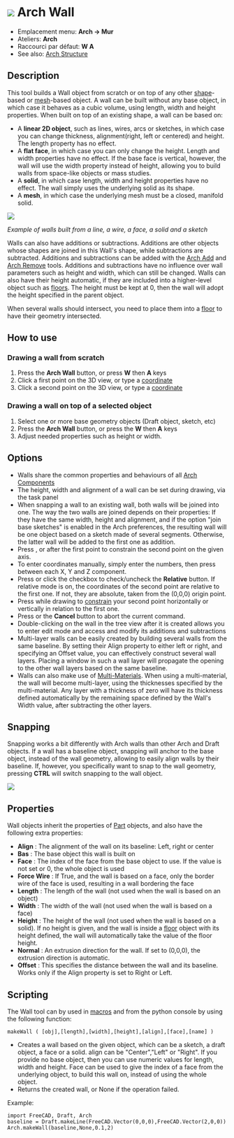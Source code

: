 # ![](images/Arch_Wall.svg) Arch Wall

* Emplacement menu: **Arch → Mur**
* Ateliers: **Arch**
* Raccourci par défaut: **W A**
* See also: [Arch Structure](Arch_Structure)

## Description

This tool builds a Wall object from scratch or on top of any other [shape](Part_Module)-based or [mesh](Mesh_Module)-based object. A wall can be built without any base object, in which case it behaves as a cubic volume, using length, width and height properties. When built on top of an existing shape, a wall can be based on:

-   A **linear 2D object**, such as lines, wires, arcs or sketches, in which case you can change thickness, alignment(right, left or centered) and height. The length property has no effect.
-   A **flat face**, in which case you can only change the height. Length and width properties have no effect. If the base face is vertical, however, the wall will use the width property instead of height, allowing you to build walls from space-like objects or mass studies.
-   A **solid**, in which case length, width and height properties have no effect. The wall simply uses the underlying solid as its shape.
-   A **mesh**, in which case the underlying mesh must be a closed, manifold solid.

![](images/Arch_Wall_example.jpg)

*Example of walls built from a line, a wire, a face, a solid and a sketch*

Walls can also have additions or subtractions. Additions are other objects whose shapes are joined in this Wall's shape, while subtractions are subtracted. Additions and subtractions can be added with the [Arch Add](Arch_Add) and [Arch Remove](Arch_Remove) tools. Additions and subtractions have no influence over wall parameters such as height and width, which can still be changed. Walls can also have their height automatic, if they are included into a higher-level object such as [floors](Arch_Floor "wikilink"). The height must be kept at 0, then the wall will adopt the height specified in the parent object.

When several walls should intersect, you need to place them into a [floor](Arch_Floor "wikilink") to have their geometry intersected.

How to use
----------

### Drawing a wall from scratch

1.  Press the **Arch Wall** button, or press **W** then **A** keys
2.  Click a first point on the 3D view, or type a [coordinate](Draft_Coordinates "wikilink")
3.  Click a second point on the 3D view, or type a [coordinate](Draft_Coordinates "wikilink")

### Drawing a wall on top of a selected object

1.  Select one or more base geometry objects (Draft object, sketch, etc)
2.  Press the **Arch Wall** button, or press the **W** then **A** keys
3.  Adjust needed properties such as height or width.

Options
-------

-   Walls share the common properties and behaviours of all [Arch Components](Arch_Component "wikilink")
-   The height, width and alignment of a wall can be set during drawing, via the task panel
-   When snapping a wall to an existing wall, both walls will be joined into one. The way the two walls are joined depends on their properties: If they have the same width, height and alignment, and if the option "join base sketches" is enabled in the Arch preferences, the resulting wall will be one object based on a sketch made of several segments. Otherwise, the latter wall will be added to the first one as addition.
-   Press , or after the first point to constrain the second point on the given axis.
-   To enter coordinates manually, simply enter the numbers, then press between each X, Y and Z component.
-   Press or click the checkbox to check/uncheck the **Relative** button. If relative mode is on, the coordinates of the second point are relative to the first one. If not, they are absolute, taken from the (0,0,0) origin point.
-   Press while drawing to [constrain](Draft_Constrain "wikilink") your second point horizontally or vertically in relation to the first one.
-   Press or the **Cancel** button to abort the current command.
-   Double-clicking on the wall in the tree view after it is created allows you to enter edit mode and access and modify its additions and subtractions
-   Multi-layer walls can be easily created by building several walls from the same baseline. By setting their Align property to either left or right, and specifying an Offset value, you can effectively construct several wall layers. Placing a window in such a wall layer will propagate the opening to the other wall layers based on the same baseline.
-   Walls can also make use of [Multi-Materials](Arch_MultiMaterial "wikilink"). When using a multi-material, the wall will become multi-layer, using the thicknesses specified by the multi-material. Any layer with a thickness of zero will have its thickness defined automatically by the remaining space defined by the Wall's Width value, after subtracting the other layers.

Snapping
--------

Snapping works a bit differently with Arch walls than other Arch and Draft objects. If a wall has a baseline object, snapping
will anchor to the base object, instead of the wall geometry, allowing to easily align walls by their baseline. If, however, you specifically want to snap to the wall geometry, pressing **CTRL** will switch snapping to the wall object.

![](images/Arch_wall_snap.jpg)

Properties
----------

Wall objects inherit the properties of [Part](Part_Module "wikilink") objects, and also have the following
extra properties:

-   **Align** :   The alignment of the wall on its baseline: Left, right or center
-   **Bas** :   The base object this wall is built on
-   **Face** :   The index of the face from the base object to use. If the value is not set or 0, the whole object is used
-   **Force Wire** :   If True, and the wall is based on a face, only the border wire of the face is used, resulting in a wall bordering the face
-   **Length** :   The length of the wall (not used when the wall is based on an object)
-   **Width** :   The width of the wall (not used when the wall is based on a face)
-   **Height** :   The height of the wall (not used when the wall is based on a solid). If no height is given, and the wall is inside a [floor](Arch_Floor "wikilink") object with its height defined, the wall will automatically take the value of the floor height.
-   **Normal** :   An extrusion direction for the wall. If set to (0,0,0), the extrusion direction is automatic.
-   **Offset** :   This specifies the distance between the wall and its baseline. Works only if the Align property is set to Right or Left.

Scripting
---------

The Wall tool can by used in [macros](macros "wikilink") and from the python console by using the following function: 

    makeWall ( [obj],[length],[width],[height],[align],[face],[name] ) 

-   Creates a wall based on the given object, which can be a sketch, a draft object, a face or a solid. align can be "Center","Left" or "Right". If you provide no base object, then you can use numeric values for length, width and height. Face can be used to give the index of a face from the underlying object, to build this wall on, instead of using the whole object.
-   Returns the created wall, or None if the operation failed.

Example:

    import FreeCAD, Draft, Arch
    baseline = Draft.makeLine(FreeCAD.Vector(0,0,0),FreeCAD.Vector(2,0,0))
    Arch.makeWall(baseline,None,0.1,2) 

